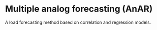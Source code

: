 # Multiple analog forecasting (AnAR)
 A load forecasting method based on correlation and regression models.
